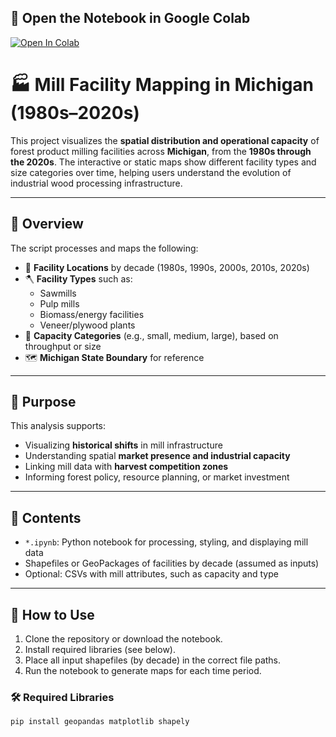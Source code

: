 ## 📘 Open the Notebook in Google Colab

[![Open In Colab](https://colab.research.google.com/assets/colab-badge.svg)](https://colab.research.google.com/github/Nishani53/Khanal_MSc_Thesis_MSU/blob/main/Khanal_MSU_project_Mills_1980-2020s/Khanal_MSU_project_Mills_1980-2020s.ipynb)


# 🏭 Mill Facility Mapping in Michigan (1980s–2020s)

This project visualizes the **spatial distribution and operational capacity** of forest product milling facilities across **Michigan**, from the **1980s through the 2020s**. The interactive or static maps show different facility types and size categories over time, helping users understand the evolution of industrial wood processing infrastructure.

---

## 📌 Overview

The script processes and maps the following:

- 📍 **Facility Locations** by decade (1980s, 1990s, 2000s, 2010s, 2020s)
- 🪓 **Facility Types** such as:
  - Sawmills
  - Pulp mills
  - Biomass/energy facilities
  - Veneer/plywood plants
- 🧱 **Capacity Categories** (e.g., small, medium, large), based on throughput or size
- 🗺️ **Michigan State Boundary** for reference

---

## 🧠 Purpose

This analysis supports:

- Visualizing **historical shifts** in mill infrastructure
- Understanding spatial **market presence and industrial capacity**
- Linking mill data with **harvest competition zones**
- Informing forest policy, resource planning, or market investment

---

## 📁 Contents

- `*.ipynb`: Python notebook for processing, styling, and displaying mill data
- Shapefiles or GeoPackages of facilities by decade (assumed as inputs)
- Optional: CSVs with mill attributes, such as capacity and type

---

## 🚀 How to Use

1. Clone the repository or download the notebook.
2. Install required libraries (see below).
3. Place all input shapefiles (by decade) in the correct file paths.
4. Run the notebook to generate maps for each time period.

### 🛠️ Required Libraries

```bash
pip install geopandas matplotlib shapely
